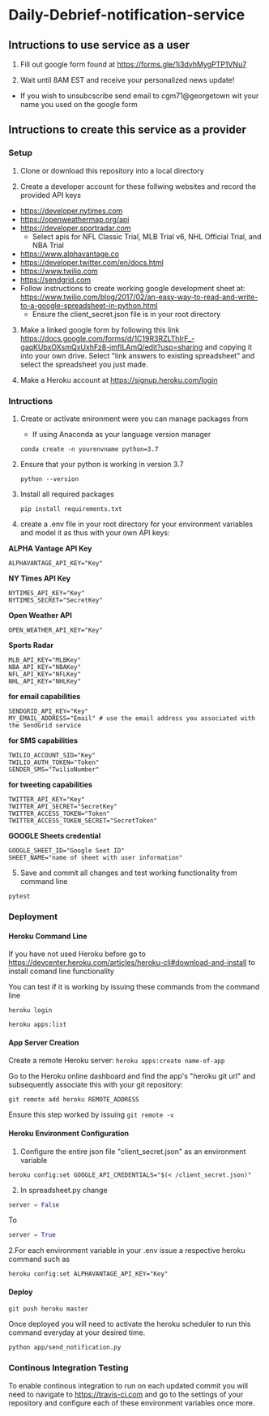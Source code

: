 # Daily-Debrief-notification-service

## Intructions to use service as a user

1. Fill out google form found at https://forms.gle/1i3dyhMygPTP1VNu7

2. Wait until 8AM EST and receive your personalized news update!

* If you wish to unsubcscribe send email to cgm71@georgetown wit your name you used on the google form

## Intructions to create this service as a provider

### Setup

1. Clone or download this repository into a local directory 

2. Create a developer account for these follwing websites and record the provided API keys
  * https://developer.nytimes.com
  * https://openweathermap.org/api
  * https://developer.sportradar.com
    * Select apis for NFL Classic Trial, MLB Trial v6, NHL Official Trial, and NBA Trial
  * https://www.alphavantage.co
  * https://developer.twitter.com/en/docs.html
  * https://www.twilio.com
  * https://sendgrid.com
  * Follow instructions to create working google development sheet at: https://www.twilio.com/blog/2017/02/an-easy-way-to-read-and-write-to-a-google-spreadsheet-in-python.html 
    * Ensure the client_secret.json file is in your root directory
    
3. Make a linked google form by following this link https://docs.google.com/forms/d/1C19R3RZLThIrF_-gaqKUbxOXsmQxUxhFz8-jmfILAmQ/edit?usp=sharing and copying it into your own drive. Select "link answers to existing spreadsheet" and select the spreadsheet you just made.

4. Make a Heroku account at https://signup.heroku.com/login 
### Intructions
1. Create or activate enironment were you can manage packages from
   * If using Anaconda as your language version manager 
   ```
   conda create -n yourenvname python=3.7
   ```

2. Ensure that your python is working in version 3.7
   ```
   python --version
   ```
3. Install all required packages
   ```
   pip install requirements.txt
   ```

4. create a .env file in your root directory for your environment variables and model it as thus with your own API keys:

 **ALPHA Vantage API Key**
 ```
 ALPHAVANTAGE_API_KEY="Key"
```
 **NY Times API Key**
 ```
 NYTIMES_API_KEY="Key"
 NYTIMES_SECRET="SecretKey"
```
 **Open Weather API**
 ```
 OPEN_WEATHER_API_KEY="Key"
```
 **Sports Radar**
 ```
 MLB_API_KEY="MLBKey"
 NBA_API_KEY="NBAKey"
 NFL_API_KEY="NFLKey"
 NHL_API_KEY="NHLKey"
```
 **for email capabilities**
 ```
 SENDGRID_API_KEY="Key" 
 MY_EMAIL_ADDRESS="Email" # use the email address you associated with the SendGrid service
```
 **for SMS capabilities**
 ```
 TWILIO_ACCOUNT_SID="Key"
 TWILIO_AUTH_TOKEN="Token"
 SENDER_SMS="TwilioNumber"
```
 **for tweeting capabilities**
 ```
 TWITTER_API_KEY="Key"
 TWITTER_API_SECRET="SecretKey"
 TWITTER_ACCESS_TOKEN="Token"
 TWITTER_ACCESS_TOKEN_SECRET="SecretToken"
```
 **GOOGLE Sheets credential**
 ```
 GOOGLE_SHEET_ID="Google Seet ID"
 SHEET_NAME="name of sheet with user information"
 ```
 5. Save and commit all changes and test working functionality from command line
 ```
 pytest
 ```

### Deployment

#### Heroku Command Line

If you have not used Heroku before go to https://devcenter.heroku.com/articles/heroku-cli#download-and-install to install comand line functionality

You can test if it is working by issuing these commands from the command line
```
heroku login

heroku apps:list
```

#### App Server Creation

Create a remote Heroku server:
```heroku apps:create name-of-app```

Go to the Heroku online dashboard and find the app's "heroku git url" and subsequently associate this with your git repository: 
```
git remote add heroku REMOTE_ADDRESS 
```
Ensure this step worked by issuing
```git remote -v```
#### Heroku Environment Configuration

1. Configure the entire json file "client_secret.json" as an environment variable
```
heroku config:set GOOGLE_API_CREDENTIALS="$(< /client_secret.json)" 
```
2. In spreadsheet.py change 
```python
server = False
```
To
```python
server = True
```
2.For each environment variable in your .env issue a respective heroku command such as
```
heroku config:set ALPHAVANTAGE_API_KEY="Key"
```
#### Deploy

```
git push heroku master
```

Once deployed you will need to activate the heroku scheduler to run this command everyday at your desired time.
```
python app/send_notification.py
```

### Continous Integration Testing
To enable continous integration to run on each updated commit you will need to navigate to https://travis-ci.com and go to the settings of your repository and configure each of these environment variables once more.
